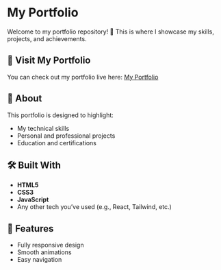# My Portfolio

Welcome to my portfolio repository! 🎉 This is where I showcase my skills, projects, and achievements.

## 🔗 Visit My Portfolio
You can check out my portfolio live here: [My Portfolio](https://maanavkrishna.github.io/Portfolio)

## 🚀 About
This portfolio is designed to highlight:
- My technical skills
- Personal and professional projects
- Education and certifications

## 🛠️ Built With
- **HTML5**
- **CSS3**
- **JavaScript**
- Any other tech you’ve used (e.g., React, Tailwind, etc.)

## 🌟 Features
- Fully responsive design
- Smooth animations
- Easy navigation

